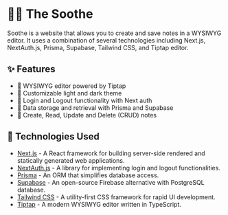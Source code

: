 # 🧘‍♀️ The Soothe

Soothe is a website that allows you to create and save notes in a WYSIWYG editor. It uses a combination of several technologies including Next.js, NextAuth.js, Prisma, Supabase, Tailwind CSS, and Tiptap editor.

## ✨ Features

- 📝 WYSIWYG editor powered by Tiptap
- 🎨 Customizable light and dark theme
- 🔐 Login and Logout functionality with Next auth
- 💾 Data storage and retrieval with Prisma and Supabase
- 🔄 Create, Read, Update and Delete (CRUD) notes

## 🚀 Technologies Used

- [Next.js](https://nextjs.org/) - A React framework for building server-side rendered and statically generated web applications.
- [NextAuth.js](https://nextjs.org/) - A library for implementing login and logout functionalities.
- [Prisma](https://www.prisma.io/) - An ORM that simplifies database access.
- [Supabase](https://supabase.io/) - An open-source Firebase alternative with PostgreSQL database.
- [Tailwind CSS](https://tailwindcss.com/) - A utility-first CSS framework for rapid UI development.
- [Tiptap](https://www.tiptap.dev/) - A modern WYSIWYG editor written in TypeScript.

